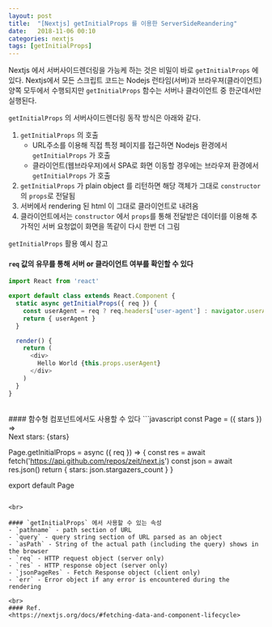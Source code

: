 ```yaml
---
layout: post
title:  "[Nextjs] getInitialProps 를 이용한 ServerSideReandering"
date:   2018-11-06 00:10
categories: nextjs
tags: [getInitialProps]
---
```

Nextjs 에서 서버사이드렌더링을 가능케 하는 것은 비밀이 바로 `getInitialProps` 에 있다. Nextjs에서 모든 스크립트 코드는 Nodejs 런타임(서버)과 브라우져(클라이언트) 양쪽 모두에서 수행되지만 `getInitialProps` 함수는 서버나 클라이언트 중 한군데서만 실행된다. 

`getInitialProps` 의 서버사이드렌더링 동작 방식은 아래와 같다.

1. `getInitialProps` 의 호출
    - URL주소를 이용해 직접 특정 페이지를 접근하면 Nodejs 환경에서 `getInitialProps` 가 호출
    - 클라이언트(웹브라우져)에서 SPA로 화면  이동할 경우에는 브라우져 환경에서 `getInitialProps` 가 호출
1. `getInitialProps` 가 plain object 를 리턴하면 해당 객체가 그대로 `constructor` 의 `props`로 전달됨
1. 서버에서 rendering 된 html 이 그대로 클라이언트로 내려옴
1. 클라이언트에서는 `constructor` 에서 `props`를 통해 전달받은 데이터를 이용해 추가적인 서버 요청없이 화면을 똑같이 다시 한번 더 그림


`getInitialProps` 활용 예시 참고

#### `req` 값의 유무를 통해 서버 or 클라이언트 여부를 확인할 수 있다
```javascript
import React from 'react'

export default class extends React.Component {
  static async getInitialProps({ req }) {
    const userAgent = req ? req.headers['user-agent'] : navigator.userAgent
    return { userAgent }
  }

  render() {
    return (
      <div>
        Hello World {this.props.userAgent}
      </div>
    )
  }
}
```

<br>
#### 함수형 컴포넌트에서도 사용할 수 있다
```javascript
const Page = ({ stars }) =>
  <div>
    Next stars: {stars}
  </div>

Page.getInitialProps = async ({ req }) => {
  const res = await fetch('https://api.github.com/repos/zeit/next.js')
  const json = await res.json()
  return { stars: json.stargazers_count }
}

export default Page
```

<br>

#### `getInitialProps` 에서 사용할 수 있는 속성
- `pathname` - path section of URL
- `query` - query string section of URL parsed as an object
- `asPath` - String of the actual path (including the query) shows in the browser
- `req` - HTTP request object (server only)
- `res` - HTTP response object (server only)
- `jsonPageRes` - Fetch Response object (client only)
- `err` - Error object if any error is encountered during the rendering

<br>
#### Ref.
<https://nextjs.org/docs/#fetching-data-and-component-lifecycle>


